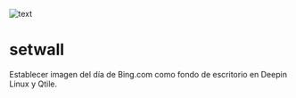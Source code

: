 ![text]([./text.svg](https://raw.githubusercontent.com/roilanbr/setwall/1bfe0f10c38591e4dd40be7fe9eadf4aed4725b3/text.svg))
# setwall
Establecer imagen del día de Bing.com como fondo de escritorio en Deepin Linux y Qtile.
